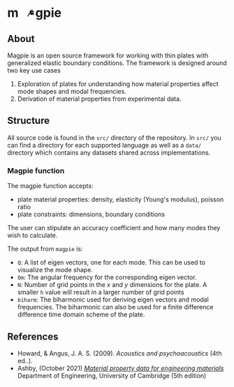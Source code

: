 # m<img src="./img/magpie-dark.svg#gh-dark-mode-only" style="height:1ch;"/><img src="./img/magpie-light.svg#gh-light-mode-only" style="height:1ch;"/>gpie 


## About

Magpie is an open source framework for working with thin plates with generalized elastic boundary conditions. The framework is designed around two key use cases

1. Exploration of plates for understanding how material properties affect mode shapes and modal frequencies.
2. Derivation of material properties from experimental data.

## Structure

All source code is found in the `src/` directory of the repository. In `src/` you can find a directory for each supported language as well as a `data/` directory which contains any datasets shared across implementations.

### Magpie function

The magpie function accepts:

- plate material properties: density, elasticity (Young's modulus), poisson ratio
- plate constraints: dimensions, boundary conditions

The user can stipulate an accuracy coefficient and how many modes they wish to calculate.

The output from `magpie` is:

- `Q`: A list of eigen vectors, one for each mode. This can be used to visualize the mode shape.
- `Om`: The angular frequency for the corresponding eigen vector.
- `N`:  Number of grid points in the $x$ and $y$ dimensions for the plate. A smaller `h` value will result in a larger number of grid points
- `biharm`: The biharmonic used for deriving eigen vectors and modal frequencies. The biharmonic can also be used for a finite difference difference time domain scheme of the plate.

## References

- Howard, & Angus, J. A. S. (2009). _Acoustics and psychoacoustics_ (4th ed..).
- Ashby, (October 2021) [_Material property data for engineering materials_](https://www.ansys.com/content/dam/amp/2021/august/webpage-requests/education-resources-dam-upload-batch-2/material-property-data-for-eng-materials-BOKENGEN21.pdf) Department of Engineering, University of Cambridge (5th edition)
